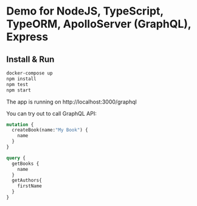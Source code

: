 # Demo for NodeJS, TypeScript, TypeORM, ApolloServer (GraphQL), Express

## Install & Run

```bash
docker-compose up
npm install
npm test
npm start
```

The app is running on http://localhost:3000/graphql

You can try out to call GraphQL API: 

```graphql
mutation {
  createBook(name:"My Book") {
    name
  }
}

query {
  getBooks {
    name
  }
  getAuthors{
    firstName
  }
}
```